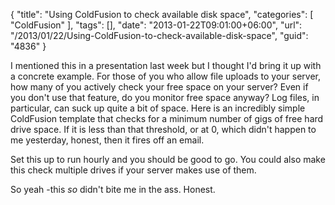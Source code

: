 {
	"title": "Using ColdFusion to check available disk space",
	"categories": [
		"ColdFusion"
	],
	"tags": [],
	"date": "2013-01-22T09:01:00+06:00",
	"url": "/2013/01/22/Using-ColdFusion-to-check-available-disk-space",
	"guid": "4836"
}

I mentioned this in a presentation last week but I thought I'd bring it up with a concrete example. For those of you who allow file uploads to your server, how many of you actively check your free space on your server? Even if you don't use that feature, do you monitor free space anyway? Log files, in particular, can suck up quite a bit of space. Here is an incredibly simple ColdFusion template that checks for a minimum number of gigs of free hard drive space. If it is less than that threshold, or at 0, which didn't happen to me yesterday, honest, then it fires off an email.

<script src="https://gist.github.com/4595234.js"></script>

Set this up to run hourly and you should be good to go. You could also make this check multiple drives if your server makes use of them.

So yeah -this <i>so</i> didn't bite me in the ass. Honest.
